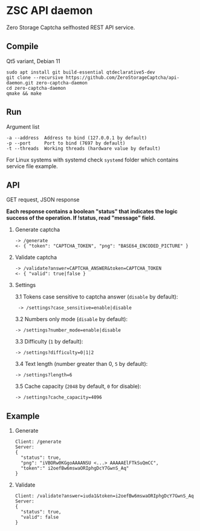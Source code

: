 # ZSC API daemon
Zero Storage Captcha selfhosted REST API service.

## Compile

Qt5 variant, Debian 11

```
sudo apt install git build-essential qtdeclarative5-dev
git clone --recursive https://github.com/ZeroStorageCaptcha/api-daemon.git zero-captcha-daemon
cd zero-captcha-daemon
qmake && make
```

## Run

Argument list

```
-a --address  Address to bind (127.0.0.1 by default)
-p --port     Port to bind (7697 by default)
-t --threads  Working threads (hardware value by default)
```

For Linux systems with systemd check `systemd` folder which contains service file example.

## API

GET request, JSON response

**Each response contains a boolean "status" that indicates the logic success of the operation. If !status, read "message" field.**

1. Generate captcha
   ```
   -> /generate
   <- { "token": "CAPTCHA_TOKEN", "png": "BASE64_ENCODED_PICTURE" }
   ```
2. Validate captcha
   ```
   -> /validate?answer=CAPTCHA_ANSWER&token=CAPTCHA_TOKEN
   <- { "valid": true|false }
   ```
3. Settings

    3.1 Tokens case sensitive to captcha answer (`disable` by default):
    ```
     -> /settings?case_sensitive=enable|disable
    ```
    3.2 Numbers only mode (`disable` by default):
    ```
    -> /settings?number_mode=enable|disable
    ```
    3.3 Difficulty (`1` by default):
    ```
    -> /settings?difficulty=0|1|2
    ```
    3.4 Text length (number greater than 0, `5` by default):
    ```
    -> /settings?length=6
    ```
    3.5 Cache capacity (`2048` by default, `0` for disable):
    ```
    -> /settings?cache_capacity=4096
    ```

## Example

1. Generate
   ```
   Client: /generate
   Server: 
   {
     "status": true,
     "png": "iVBORw0KGgoAAAANSU <...> AAAAAElFTkSuQmCC",
     "token":" i2oefBw6mswaORIphgDcY7GwnS_Aq"
   }
   ```
2. Validate
   ```
   Client: /validate?answer=iuda1&token=i2oefBw6mswaORIphgDcY7GwnS_Aq
   Server: 
   {
     "status": true,
     "valid": false
   }
   ```
